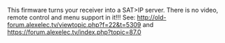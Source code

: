This firmware turns your receiver into a SAT>IP server. There is no video, remote control and menu support in it!!!
See:
http://old-forum.alexelec.tv/viewtopic.php?f=22&t=5309
and
https://forum.alexelec.tv/index.php?topic=87.0
